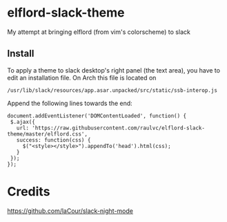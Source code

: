 # elflord-slack-theme
My attempt at bringing elflord (from vim's colorscheme) to slack

## Install
To apply a theme to slack desktop's right panel (the text area), you have to edit an installation file.
On Arch this file is located on 
```
/usr/lib/slack/resources/app.asar.unpacked/src/static/ssb-interop.js
```

Append the following lines towards the end:
```
document.addEventListener('DOMContentLoaded', function() {
 $.ajax({
   url: 'https://raw.githubusercontent.com/raulvc/elflord-slack-theme/master/elflord.css',
   success: function(css) {
     $("<style></style>").appendTo('head').html(css);
   }
 });
});
```

# Credits
https://github.com/laCour/slack-night-mode
